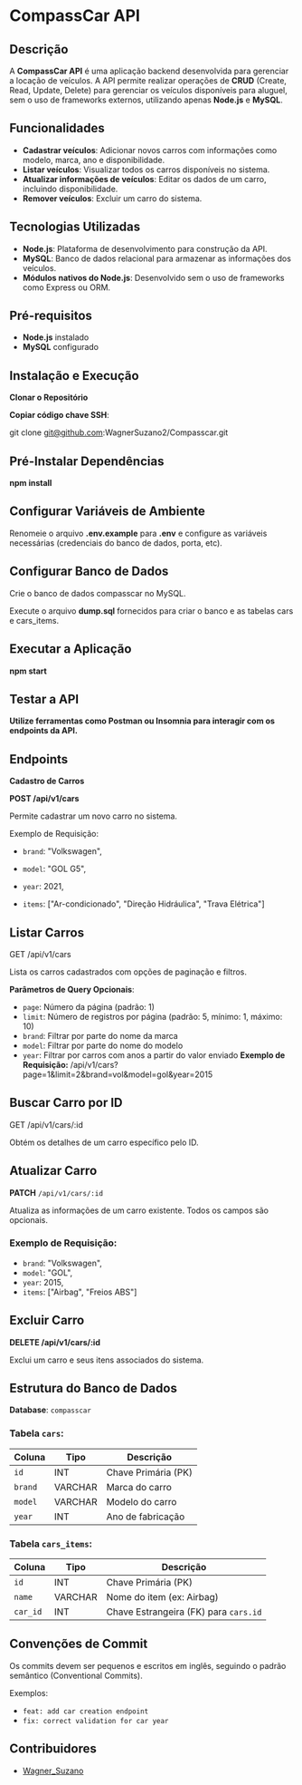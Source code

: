 # CompassCar API

## Descrição

A **CompassCar API** é uma aplicação backend desenvolvida para gerenciar a locação de veículos. A API permite realizar operações de **CRUD** (Create, Read, Update, Delete) para gerenciar os veículos disponíveis para aluguel, sem o uso de frameworks externos, utilizando apenas **Node.js** e **MySQL**.

## Funcionalidades

- **Cadastrar veículos**: Adicionar novos carros com informações como modelo, marca, ano e disponibilidade.
- **Listar veículos**: Visualizar todos os carros disponíveis no sistema.
- **Atualizar informações de veículos**: Editar os dados de um carro, incluindo disponibilidade.
- **Remover veículos**: Excluir um carro do sistema.

## Tecnologias Utilizadas

- **Node.js**: Plataforma de desenvolvimento para construção da API.
- **MySQL**: Banco de dados relacional para armazenar as informações dos veículos.
- **Módulos nativos do Node.js**: Desenvolvido sem o uso de frameworks como Express ou ORM.

## Pré-requisitos

- **Node.js** instalado
- **MySQL** configurado

## Instalação e Execução

**Clonar o Repositório**

**Copiar código chave SSH**:

git clone git@github.com:WagnerSuzano2/Compasscar.git

## Pré-Instalar Dependências

**npm install**

## Configurar Variáveis de Ambiente

Renomeie o arquivo **.env.example** para **.env** e configure as variáveis necessárias (credenciais do banco de dados, porta, etc).

## Configurar Banco de Dados

Crie o banco de dados compasscar no MySQL.

Execute o arquivo **dump.sql** fornecidos para criar o banco e as tabelas cars e cars_items.

## Executar a Aplicação

**npm start**

## Testar a API

**Utilize ferramentas como Postman ou Insomnia para interagir com os endpoints da API.**

## Endpoints

**Cadastro de Carros**

**POST /api/v1/cars**

Permite cadastrar um novo carro no sistema.

Exemplo de Requisição:

- `brand`: "Volkswagen",

- `model`: "GOL G5",

- `year`: 2021,

- `items`: ["Ar-condicionado", "Direção Hidráulica", "Trava Elétrica"]

## Listar Carros

GET /api/v1/cars

Lista os carros cadastrados com opções de paginação e filtros.

**Parâmetros de Query Opcionais**:

- `page`: Número da página (padrão: 1)
- `limit`: Número de registros por página (padrão: 5, mínimo: 1, máximo: 10)
- `brand`: Filtrar por parte do nome da marca
- `model`: Filtrar por parte do nome do modelo
- `year`: Filtrar por carros com anos a partir do valor enviado
  **Exemplo de Requisição:**
  /api/v1/cars?page=1&limit=2&brand=vol&model=gol&year=2015

## Buscar Carro por ID

GET /api/v1/cars/:id

Obtém os detalhes de um carro específico pelo ID.

## Atualizar Carro

**PATCH** `/api/v1/cars/:id`

Atualiza as informações de um carro existente. Todos os campos são opcionais.

### Exemplo de Requisição:

- `brand`: "Volkswagen",
- `model`: "GOL",
- `year`: 2015,
- `items`: ["Airbag", "Freios ABS"]

## Excluir Carro

**DELETE /api/v1/cars/:id**

Exclui um carro e seus itens associados do sistema.

## Estrutura do Banco de Dados

**Database**: `compasscar`

### Tabela `cars`:

| Coluna  | Tipo    | Descrição           |
| ------- | ------- | ------------------- |
| `id`    | INT     | Chave Primária (PK) |
| `brand` | VARCHAR | Marca do carro      |
| `model` | VARCHAR | Modelo do carro     |
| `year`  | INT     | Ano de fabricação   |

### Tabela `cars_items`:

| Coluna   | Tipo    | Descrição                             |
| -------- | ------- | ------------------------------------- |
| `id`     | INT     | Chave Primária (PK)                   |
| `name`   | VARCHAR | Nome do item (ex: Airbag)             |
| `car_id` | INT     | Chave Estrangeira (FK) para `cars.id` |

## Convenções de Commit

Os commits devem ser pequenos e escritos em inglês, seguindo o padrão semântico (Conventional Commits).

Exemplos:

- `feat: add car creation endpoint`
- `fix: correct validation for car year`

## Contribuidores

- [Wagner_Suzano](https://github.com/WagnerSuzano2)
